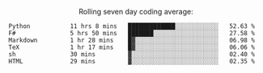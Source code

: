 <!--<p align="center">
  <img width="auto" src ="https://github-readme-stats.vercel.app/api/top-langs/?username=syrkis&layout=compact&hide_border=true&theme=darcula&bg_color=00000000&langs_count=6&hide=jupyter%20notebook,JavaScript,HTML" width = 400>
      <img src ="https://github-readme-streak-stats.herokuapp.com?user=syrkis&theme=darcula&hide_border=true&background=FFFFFF00" width = 400>

</p>-->
<p align="center">Rolling seven day coding average:</p>
<!--START_SECTION:waka-->

```text
Python           11 hrs 8 mins   █████████████░░░░░░░░░░░░   52.63 %
F#               5 hrs 50 mins   ███████░░░░░░░░░░░░░░░░░░   27.58 %
Markdown         1 hr 28 mins    █▓░░░░░░░░░░░░░░░░░░░░░░░   06.98 %
TeX              1 hr 17 mins    █▓░░░░░░░░░░░░░░░░░░░░░░░   06.06 %
sh               30 mins         ▓░░░░░░░░░░░░░░░░░░░░░░░░   02.40 %
HTML             29 mins         ▓░░░░░░░░░░░░░░░░░░░░░░░░   02.35 %
```

<!--END_SECTION:waka-->
